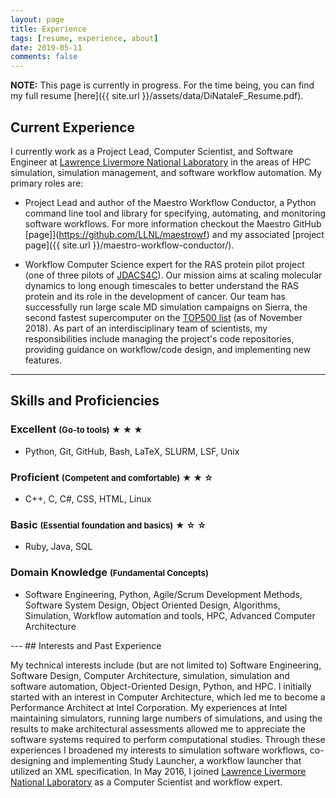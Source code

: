```yaml
---
layout: page
title: Experience
tags: [resume, experience, about]
date: 2019-05-11
comments: false
---
```

**NOTE:** This page is currently in progress. For the time being, you can find my full resume [here]({{ site.url }}/assets/data/DiNataleF_Resume.pdf).

## Current Experience
I currently work as a Project Lead, Computer Scientist, and Software Engineer at [Lawrence Livermore National Laboratory](https://www.llnl.gov) in the areas of HPC simulation, simulation management, and software workflow automation. My primary roles are:

+ Project Lead and author of the Maestro Workflow Conductor, a Python command line tool and library for specifying, automating, and monitoring software workflows. For more information checkout the Maestro GitHub [page]](https://github.com/LLNL/maestrowf) and my associated [project page]({{ site.url }}/maestro-workflow-conductor/).

+ Workflow Computer Science expert for the RAS protein pilot project (one of three pilots of [JDACS4C](https://datascience.cancer.gov/collaborations/joint-design-advanced-computing)). Our mission aims at scaling molecular dynamics to long enough timescales to better understand the RAS protein and its role in the development of cancer. Our team has successfully run large scale MD simulation campaigns on Sierra, the second fastest supercomputer on the [TOP500 list](https://www.top500.org/lists/2018/11/) (as of November 2018). As part of an interdisciplinary team of scientists, my responsibilities include managing the project's code repositories, providing guidance on workflow/code design, and implementing new features.

---
## Skills and Proficiencies
<h3><strong>Excellent</strong> <a style="font-size:80%">(Go-to tools)</a>
    <span><small>★ ★ ★</small></span>
</h3>
<ul>
    <li>Python, Git, GitHub, Bash, LaTeX, SLURM, LSF, Unix</li>
</ul>
<h3><strong>Proficient</strong> <a style="font-size:80%">(Competent and comfortable)</a>
    <span><small>★ ★ ☆</small></span>
</h3>
<ul>
    <li>C++, C, C#, CSS, HTML, Linux</li>
</ul>
<h3><strong>Basic</strong> <a style="font-size:80%">(Essential foundation and basics)</a>
    <span><small>★ ☆ ☆</small></span>
</h3>
<ul>
    <li>Ruby, Java, SQL</li>
</ul>
<h3><strong>Domain Knowledge</strong> <a style="font-size:80%">(Fundamental Concepts)</a></h3>
<ul>
    <li>Software Engineering, Python, Agile/Scrum Development Methods, Software System Design, Object Oriented Design, Algorithms, Simulation, Workflow automation and tools, HPC, Advanced Computer Architecture</li>
</ul>
---
## Interests and Past Experience

My technical interests include (but are not limited to) Software Engineering, Software Design, Computer Architecture, simulation, simulation and software automation, Object-Oriented Design, Python, and HPC. I initially started with an interest in Computer Architecture, which led me to become a Performance Architect at Intel Corporation. My experiences at Intel maintaining simulators, running large numbers of simulations, and using the results to make architectural assessments allowed me to appreciate the software systems required to perform computational studies. Through these experiences I broadened my interests to simulation software workflows, co-designing and implementing Study Launcher, a workflow launcher that utilized an XML specification. In May 2016, I joined [Lawrence Livermore National Laboratory](https://www.llnl.gov) as a Computer Scientist and workflow expert.
